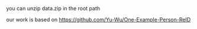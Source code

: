 you can unzip data.zip in the root path

our work is based on https://github.com/Yu-Wu/One-Example-Person-ReID


